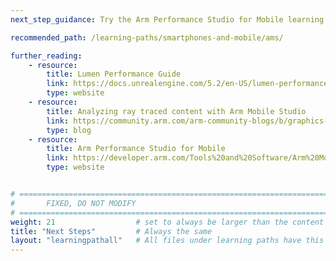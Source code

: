 ```yaml
---
next_step_guidance: Try the Arm Performance Studio for Mobile learning path as an introduction to profiling and optimizing your applications.

recommended_path: /learning-paths/smartphones-and-mobile/ams/

further_reading:
    - resource:
        title: Lumen Performance Guide 
        link: https://docs.unrealengine.com/5.2/en-US/lumen-performance-guide-for-unreal-engine/
        type: website
    - resource:
        title: Analyzing ray traced content with Arm Mobile Studio
        link: https://community.arm.com/arm-community-blogs/b/graphics-gaming-and-vr-blog/posts/analyzing-ray-traced-content
        type: blog
    - resource:
        title: Arm Performance Studio for Mobile
        link: https://developer.arm.com/Tools%20and%20Software/Arm%20Mobile%20Studio
        type: website


# ================================================================================
#       FIXED, DO NOT MODIFY
# ================================================================================
weight: 21                  # set to always be larger than the content in this path, and one more than 'review'
title: "Next Steps"         # Always the same
layout: "learningpathall"   # All files under learning paths have this same wrapper
---
```

